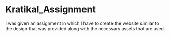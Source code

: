 # Kratikal_Assignment
I was given an assignment in which I have to create the website similar to the design that was provided along with the necessary assets that are used. 
